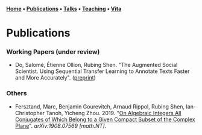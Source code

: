 **[Home](index.md) • [Publications](publications.md) • [Talks](talks.md) • [Teaching](teaching.md) • [Vita](cv.md)**

# Publications

### Working Papers (under review)

- Do, Salomé, Étienne Ollion, Rubing Shen. "The Augmented Social Scientist. Using Sequential Transfer Learning to Annotate Texts Faster and More Accurately". ([preprint](https://osf.io/preprints/socarxiv/3fkzc/))


### Others

- Fersztand, Marc, Benjamin Gourevitch, Arnaud Rippol, Rubing Shen, Ian-Christopher Tanoh, Yicheng Zhou. 2019. "[On Algebraic Integers All Conjugates of Which Belong to a Given Compact Subset of the Complex Plane](https://arxiv.org/abs/1908.07569)". *arXiv:1908.07569 \[math.NT\]*. 


